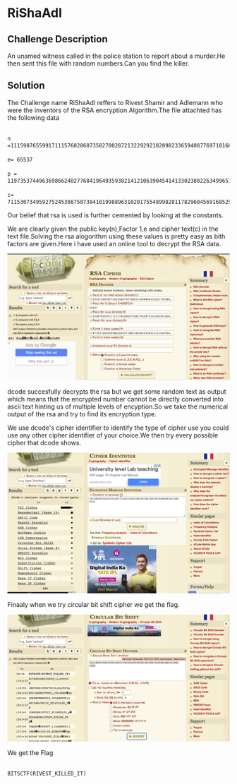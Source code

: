 # RiShaAdl

## Challenge Description 

An unamed witness called in the police station to report about a murder.He then sent this file with random numbers.Can you find the killer.

## Solution

The Challenge name RiShaAdl reffers to Rivest Shamir and Adlemann who were the inventors of the RSA encryption Algorithm.The file attachted has the following data

```

n =111598765599171115760286073582700287213229292182098233659408776971016667150820931667723364494060422578220234752373141415212948110631241078110507076790152220075115393126493587064186565805022778591559435083903320189693990483717806385032154280917234608087260013623812437842467208364547034230079885561896975840789

e= 65537

p = 11973537449636986624027768419649359382141210639045414133023802263499651617150613559220815757297164508995127431498714927314385145550991522382872354057678443

c= 7115307349592752453087507384101998896310201755489982811782960456916852519024573956216692511365287902482150890729269656150369927621003417690060434001843147367898643465429603458017427009211669853796315227888684076279713079707131990414700963325307189783459392119590632688933886073623931064592458285079897475017

```

Our belief that rsa is used is further cemented by looking at the constants.

We are clearly given the public key(n),Factor 1,e and cipher text(c) in the text file.Solving the rsa alogorithm using these values is pretty easy as bith factors are given.Here i have used an online tool to decrypt the RSA data.

![dcode image](./dcode.png)

dcode succesfully decrypts the rsa but we get some random text as output which means that the encrypted number cannot be directly converted into ascii text hinting us of multiple levels of encyption.So we take the numerical output of the rsa and try to find its encryption type.

We use dcode's cipher identifier to identify the type of cipher use you could use any other cipher identifier of your choice.We then try every possible cipher that dcode shows.

![ALT](./dcode2.png)

Finaaly when we try circular bit shift cipher we get the flag.

![ALT](./dcode3.png)

We get the Flag 
```

BITSCTF(RIVEST_KILLED_IT)

```
